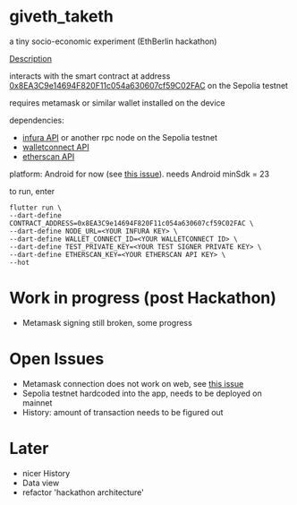 # giveth_taketh

a tiny socio-economic experiment (EthBerlin hackathon)

[Description](https://projects.ethberlin.org/submissions/315)

interacts with the smart contract at address [0x8EA3C9e14694F820F11c054a630607cf59C02FAC](https://sepolia.etherscan.io/address/0x8EA3C9e14694F820F11c054a630607cf59C02FAC) on the Sepolia testnet

requires metamask or similar wallet installed on the device

dependencies: 

* [infura API](https://www.infura.io/) or another rpc node on the Sepolia testnet
* [walletconnect API](https://cloud.walletconnect.com/)
* [etherscan API](https://docs.etherscan.io/api-pro/etherscan-api-pro)

platform: Android for now (see [this issue](https://github.com/WalletConnect/Web3ModalFlutter/issues/108)). needs Android minSdk = 23

to run, enter

```
flutter run \
--dart-define CONTRACT_ADDRESS=0x8EA3C9e14694F820F11c054a630607cf59C02FAC \
--dart-define NODE_URL=<YOUR INFURA KEY> \
--dart-define WALLET_CONNECT_ID=<YOUR WALLETCONNECT ID> \
--dart-define TEST_PRIVATE_KEY=<YOUR TEST SIGNER PRIVATE KEY> \
--dart-define ETHERSCAN_KEY=<YOUR ETHERSCAN API KEY> \
--hot
```

# Work in progress (post Hackathon) 

- Metamask signing still broken, some progress

# Open Issues 

- Metamask connection does not work on web, see [this issue](https://github.com/WalletConnect/Web3ModalFlutter/issues/108)
- Sepolia testnet hardcoded into the app, needs to be deployed on mainnet
- History: amount of transaction needs to be figured out

# Later 

- nicer History
- Data view
- refactor 'hackathon architecture'